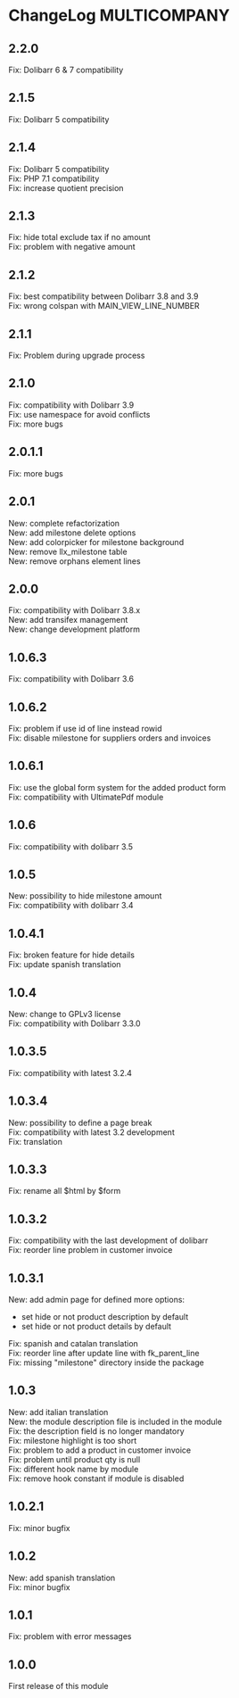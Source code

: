 # ChangeLog MULTICOMPANY

## 2.2.0

Fix: Dolibarr 6 & 7 compatibility

## 2.1.5

Fix: Dolibarr 5 compatibility

## 2.1.4

Fix: Dolibarr 5 compatibility  
Fix: PHP 7.1 compatibility  
Fix: increase quotient precision

## 2.1.3

Fix: hide total exclude tax if no amount  
Fix: problem with negative amount

## 2.1.2

Fix: best compatibility between Dolibarr 3.8 and 3.9  
Fix: wrong colspan with MAIN\_VIEW\_LINE\_NUMBER

## 2.1.1

Fix: Problem during upgrade process

## 2.1.0

Fix: compatibility with Dolibarr 3.9  
Fix: use namespace for avoid conflicts  
Fix: more bugs

## 2.0.1.1

Fix: more bugs

## 2.0.1

New: complete refactorization  
New: add milestone delete options  
New: add colorpicker for milestone background  
New: remove llx\_milestone table  
New: remove orphans element lines

## 2.0.0

Fix: compatibility with Dolibarr 3.8.x  
New: add transifex management  
New: change development platform

## 1.0.6.3

Fix: compatibility with Dolibarr 3.6

## 1.0.6.2

Fix: problem if use id of line instead rowid  
Fix: disable milestone for suppliers orders and invoices 

## 1.0.6.1

Fix: use the global form system for the added product form  
Fix: compatibility with UltimatePdf module

## 1.0.6

Fix: compatibility with dolibarr 3.5

## 1.0.5

New: possibility to hide milestone amount  
Fix: compatibility with dolibarr 3.4

## 1.0.4.1

Fix: broken feature for hide details  
Fix: update spanish translation

## 1.0.4

New: change to GPLv3 license  
Fix: compatibility with Dolibarr 3.3.0

## 1.0.3.5

Fix: compatibility with latest 3.2.4

## 1.0.3.4

New: possibility to define a page break  
Fix: compatibility with latest 3.2 development  
Fix: translation

## 1.0.3.3

Fix: rename all $html by $form

## 1.0.3.2

Fix: compatibility with the last development of dolibarr  
Fix: reorder line problem in customer invoice

## 1.0.3.1

New: add admin page for defined more options:
* set hide or not product description by default
* set hide or not product details by default

Fix: spanish and catalan translation  
Fix: reorder line after update line with fk\_parent\_line  
Fix: missing "milestone" directory inside the package  

## 1.0.3

New: add italian translation  
New: the module description file is included in the module  
Fix: the description field is no longer mandatory  
Fix: milestone highlight is too short  
Fix: problem to add a product in customer invoice  
Fix: problem until product qty is null  
Fix: different hook name by module  
Fix: remove hook constant if module is disabled

## 1.0.2.1

Fix: minor bugfix

## 1.0.2

New: add spanish translation  
Fix: minor bugfix

## 1.0.1

Fix: problem with error messages

## 1.0.0

First release of this module
